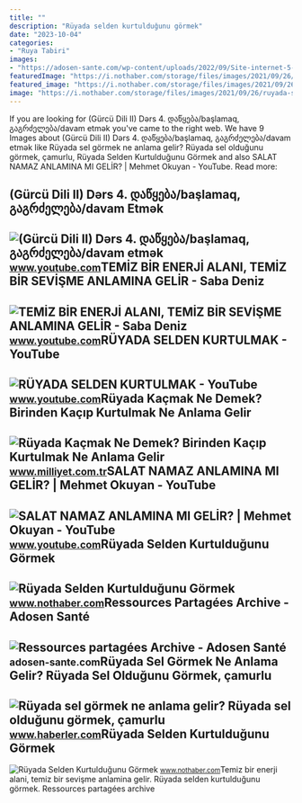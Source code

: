 ```yaml
---
title: ""
description: "Rüyada selden kurtulduğunu görmek"
date: "2023-10-04"
categories:
- "Ruya Tabiri"
images:
- "https://adosen-sante.com/wp-content/uploads/2022/09/Site-internet-5-1.jpg"
featuredImage: "https://i.nothaber.com/storage/files/images/2021/09/26/ruyada-selden-kurtuldugunu-gormek-ne-anlama-gelir-615091ecc13bc.jpg"
featured_image: "https://i.nothaber.com/storage/files/images/2021/09/26/ruyada-selden-kurtuldugunu-gormek-ne-anlama-gelir-615091ecc13bc.jpg"
image: "https://i.nothaber.com/storage/files/images/2021/09/26/ruyada-selden-kurtuldugunu-gormek-ne-anlama-gelir-615091ecc13bc.jpg"
---
```


If you are looking for (Gürcü Dili II) Dərs 4. დაწყება/başlamaq, გაგრძელება/davam etmək you've came to the right web. We have 9 Images about (Gürcü Dili II) Dərs 4. დაწყება/başlamaq, გაგრძელება/davam etmək like Rüyada sel görmek ne anlama gelir? Rüyada sel olduğunu görmek, çamurlu, Rüyada Selden Kurtulduğunu Görmek and also SALAT NAMAZ ANLAMINA MI GELİR? | Mehmet Okuyan - YouTube. Read more:

(Gürcü Dili II) Dərs 4. დაწყება/başlamaq, გაგრძელება/davam Etmək
----------------------------------------------------------------

 ![(Gürcü Dili II) Dərs 4. დაწყება/başlamaq, გაგრძელება/davam etmək](https://i.ytimg.com/vi/qV4aGB2iW58/maxresdefault.jpg) <small>www.youtube.com</small>TEMİZ BİR ENERJİ ALANI, TEMİZ BİR SEVİŞME ANLAMINA GELİR - Saba Deniz
---------------------------------------------------------------------

 ![TEMİZ BİR ENERJİ ALANI, TEMİZ BİR SEVİŞME ANLAMINA GELİR - Saba Deniz](https://i.ytimg.com/vi/Y15FBtTNgNk/maxresdefault.jpg) <small>www.youtube.com</small>RÜYADA SELDEN KURTULMAK - YouTube
---------------------------------

 ![RÜYADA SELDEN KURTULMAK - YouTube](https://i.ytimg.com/vi/Y4FgfOJUW34/maxresdefault.jpg?sqp=-oaymwEmCIAKENAF8quKqQMa8AEB-AH-DoACuAiKAgwIABABGGUgUShLMA8=&rs=AOn4CLDDeqLzSNihPyfIK85kAnW4YqhOPw) <small>www.youtube.com</small>Rüyada Kaçmak Ne Demek? Birinden Kaçıp Kurtulmak Ne Anlama Gelir
----------------------------------------------------------------

 ![Rüyada Kaçmak Ne Demek? Birinden Kaçıp Kurtulmak Ne Anlama Gelir](https://image.milimaj.com/i/milliyet/75/0x0/5f3c30355542841058d721ee.jpg) <small>www.milliyet.com.tr</small>SALAT NAMAZ ANLAMINA MI GELİR? | Mehmet Okuyan - YouTube
--------------------------------------------------------

 ![SALAT NAMAZ ANLAMINA MI GELİR? | Mehmet Okuyan - YouTube](https://i.ytimg.com/vi/VfTg5YAkoF4/maxresdefault.jpg) <small>www.youtube.com</small>Rüyada Selden Kurtulduğunu Görmek
---------------------------------

 ![Rüyada Selden Kurtulduğunu Görmek](https://i.nothaber.com/storage/files/images/2021/09/26/ruyada-selden-kurtuldugunu-gormek-ne-anlama-gelir-615091ecc13bc.jpg) <small>www.nothaber.com</small>Ressources Partagées Archive - Adosen Santé
-------------------------------------------

 ![Ressources partagées Archive - Adosen Santé](https://adosen-sante.com/wp-content/uploads/2022/09/Site-internet-5-1.jpg) <small>adosen-sante.com</small>Rüyada Sel Görmek Ne Anlama Gelir? Rüyada Sel Olduğunu Görmek, çamurlu
----------------------------------------------------------------------

 ![Rüyada sel görmek ne anlama gelir? Rüyada sel olduğunu görmek, çamurlu](https://i.hbrcdn.com/haber/2020/09/24/ruyada-sel-gormek-ne-anlama-gelir-ruyada-sel-13623260_3541_amp.jpg) <small>www.haberler.com</small>Rüyada Selden Kurtulduğunu Görmek
---------------------------------

 ![Rüyada Selden Kurtulduğunu Görmek](https://i.nothaber.com/storage/files/images/2021/09/26/ruyada-selden-kurtuldugunu-gormek-ne-anlama-gelir-615091e99bec3.jpg) <small>www.nothaber.com</small>Temi̇z bi̇r enerji̇ alani, temi̇z bi̇r sevi̇şme anlamina geli̇r. Rüyada selden kurtulduğunu görmek. Ressources partagées archive
